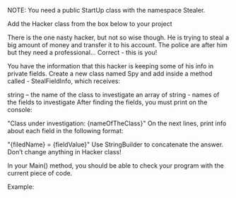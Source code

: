 NOTE: You need a public StartUp class with the namespace Stealer.

Add the Hacker class from the box below to your project

There is the one nasty hacker, but not so wise though. He is trying to steal a big amount of money and transfer it to his account. The police are after him but they need a professional… Correct - this is you!

You have the information that this hacker is keeping some of his info in private fields. Create a new class named Spy and add inside a method called - StealFieldInfo, which receives:

string – the name of the class to investigate
an array of string - names of the fields to investigate
After finding the fields, you must print on the console:

"Class under investigation: {nameOfTheClass}"
On the next lines, print info about each field in the following format:

"{filedName} = {fieldValue}"
Use StringBuilder to concatenate the answer. Don’t change anything in Hacker class!

In your Main() method, you should be able to check your program with the current piece of code.

Example:
